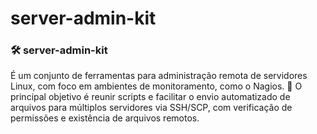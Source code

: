 # server-admin-kit
### 🛠️ server-admin-kit 
É um conjunto de ferramentas para administração remota de servidores Linux, com foco em ambientes de monitoramento, como o Nagios. 
💎 O principal objetivo é reunir scripts e facilitar o envio automatizado de arquivos para múltiplos servidores via SSH/SCP, com verificação de permissões e existência de arquivos remotos.
